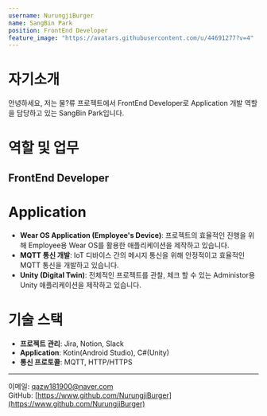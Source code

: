 ```yaml
---
username: NurungjiBurger
name: SangBin Park
position: FrontEnd Developer
feature_image: "https://avatars.githubusercontent.com/u/44691277?v=4"
---
```


# 자기소개
안녕하세요, 저는 물?류 프로젝트에서 FrontEnd Developer로 Application 개발 역할을 담당하고 있는 SangBin Park입니다.

# 역할 및 업무

## FrontEnd Developer
# Application
- **Wear OS Application (Employee's Device)**: 프로젝트의 효율적인 진행을 위해 Employee용 Wear OS를 활용한 애플리케이션을 제작하고 있습니다.
- **MQTT 통신 개발**: IoT 디바이스 간의 메시지 통신을 위해 안정적이고 효율적인 MQTT 통신을 개발하고 있습니다.
- **Unity (Digital Twin)**: 전체적인 프로젝트를 관찰, 체크 할 수 있는 Administor용 Unity 애플리케이션을 제작하고 있습니다.

# 기술 스택
- **프로젝트 관리**: Jira, Notion, Slack
- **Application**: Kotin(Android Studio), C#(Unity)
- **통신 프로토콜**: MQTT, HTTP/HTTPS

---

이메일: [qazw181900@naver.com](qazw181900@naver.com)  
GitHub: [https://www.github.com/NurungjiBurger](https://www.github.com/NurungjiBurger)
